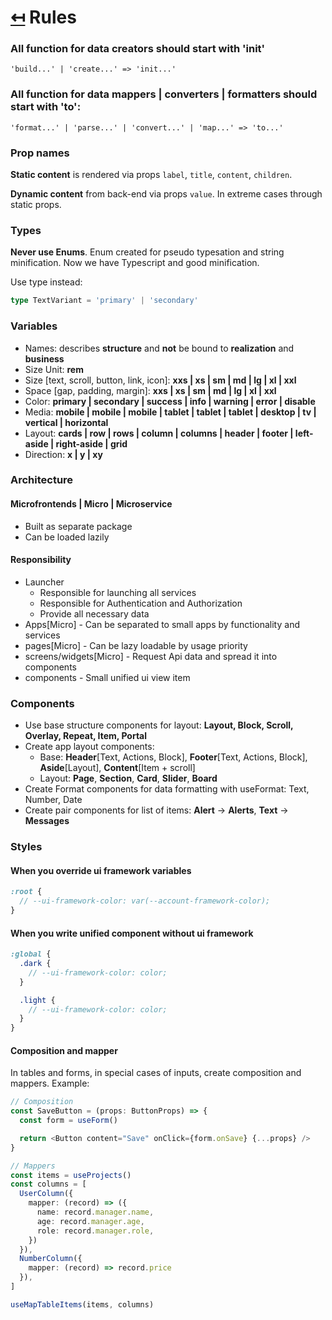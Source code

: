 # [↤](../README.md) Rules


### All function for data creators should start with 'init'
```
'build...' | 'create...' => 'init...'
```

### All function for data mappers | converters | formatters should start with 'to':
```
'format...' | 'parse...' | 'convert...' | 'map...' => 'to...'
```

### Prop names
__Static content__ is rendered via props `label`, `title`, `content`, `children`.

__Dynamic content__ from back-end via props `value`. In extreme cases through static props.

### Types
__Never use Enums__. Enum created for pseudo typesation and string minification. Now we have Typescript and good minification.

Use type instead: 
```typescript
type TextVariant = 'primary' | 'secondary'
```

### Variables
- Names: describes __structure__ and __not__ be bound to __realization__ and __business__
- Size Unit: __rem__
- Size [text, scroll, button, link, icon]: __xxs | xs | sm | md | lg | xl | xxl__
- Space [gap, padding, margin]: __xxs | xs | sm | md | lg | xl | xxl__
- Color: __primary | secondary | success | info | warning | error | disable__
- Media: __mobile | mobile | mobile | tablet | tablet | tablet | desktop | tv | vertical | horizontal__
- Layout: __cards | row | rows | column | columns | header | footer | left-aside | right-aside | grid__
- Direction: __x | y | xy__

### Architecture
#### Microfrontends | Micro | Microservice
- Built as separate package
- Can be loaded lazily

#### Responsibility
- Launcher
  - Responsible for launching all services
  - Responsible for Authentication and Authorization
  - Provide all necessary data
- Apps[Micro] - Can be separated to small apps by functionality and services
- pages[Micro] - Can be lazy loadable by usage priority
- screens/widgets[Micro] - Request Api data and spread it into components
- components - Small unified ui view item

### Components
- Use base structure components for layout: __Layout, Block, Scroll, Overlay, Repeat, Item, Portal__
- Create app layout components:
  - Base: __Header__[Text, Actions, Block], __Footer__[Text, Actions, Block], __Aside__[Layout], __Content__[Item + scroll]
  - Layout: __Page__, __Section__, __Card__, __Slider__, __Board__
- Create Format components for data formatting with useFormat: Text, Number, Date
- Create pair components for list of items: __Alert__ -> __Alerts__, __Text__ -> __Messages__

### Styles
#### When you override ui framework variables
```scss
:root {
  // --ui-framework-color: var(--account-framework-color);
}
```

#### When you write unified component without ui framework
```scss
:global {
  .dark {
    // --ui-framework-color: color;
  }

  .light {
    // --ui-framework-color: color;
  }
}
```

#### Composition and mapper
In tables and forms, in special cases of inputs, create composition and mappers. Example:

```typescript
// Composition
const SaveButton = (props: ButtonProps) => {
  const form = useForm()

  return <Button content="Save" onClick={form.onSave} {...props} />
}

// Mappers
const items = useProjects()
const columns = [
  UserColumn({
    mapper: (record) => ({
      name: record.manager.name,
      age: record.manager.age,
      role: record.manager.role,
    })
  }),
  NumberColumn({
    mapper: (record) => record.price
  }),
]

useMapTableItems(items, columns)
```
